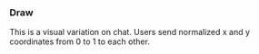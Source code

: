 ### Draw

This is a visual variation on chat. Users send normalized x and y coordinates from 0 to 1 to each other.
